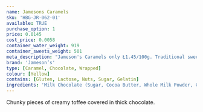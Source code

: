 ```yaml
---
name: Jamesons Caramels
sku: 'HBG-JR-062-01'
available: TRUE
purchase_option: 1
price: 0.0145
cost_price: 0.0058
container_water_weight: 919
container_sweets_weight: 501
meta_description: "Jameson's Caramels only Ł1.45/100g. Traditional sweets and more at humbugs Confectionery Store. Specialists in satisfying your sweet tooth!"
brand: 'Jameson’s'
type: [Caramel, Chocolate, Wrapped]
colour: [Yellow]
contains: [Gluten, Lactose, Nuts, Sugar, Gelatin]
ingredients: 'Milk Chocolate (Sugar, Cocoa Butter, Whole Milk Powder, Cocoa Mass, Milk Fat, Emulsifier: Soya Lecithin E322), Glucose Syrup, Sugar, Sweetened Condensed Skimmed Milk, Hydrogenated Vegetable Oil, Butteroil, Invert Sugar Syrup, Salt, Emulsifier: Soya Lecithin E322'
---
```

Chunky pieces of creamy toffee covered in thick chocolate.